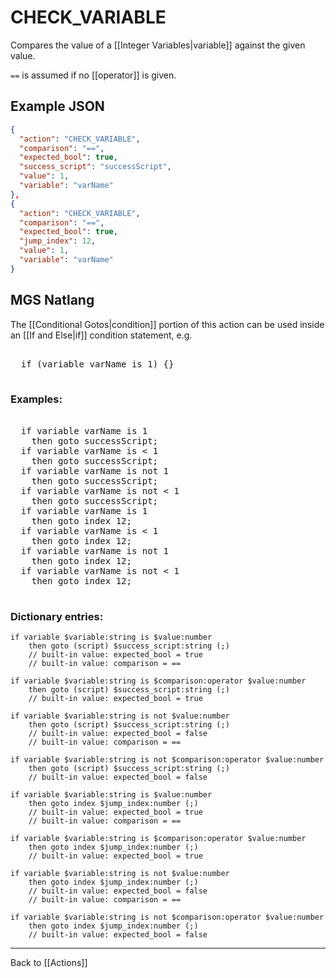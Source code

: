 # CHECK_VARIABLE

Compares the value of a [[Integer Variables|variable]] against the given value.

`==` is assumed if no [[operator]] is given.

## Example JSON

```json
{
  "action": "CHECK_VARIABLE",
  "comparison": "==",
  "expected_bool": true,
  "success_script": "successScript",
  "value": 1,
  "variable": "varName"
},
{
  "action": "CHECK_VARIABLE",
  "comparison": "==",
  "expected_bool": true,
  "jump_index": 12,
  "value": 1,
  "variable": "varName"
}
```

## MGS Natlang

The [[Conditional Gotos|condition]] portion of this action can be used inside an [[If and Else|if]] condition statement, e.g.

<pre class="HyperMD-codeblock mgs">

  <span class="control">if</span> <span class="bracket">(</span><span class="sigil">variable</span> <span class="string">varName</span> <span class="operator">is</span> <span class="number">1</span><span class="bracket">)</span> <span class="bracket">{</span><span class="bracket">}</span>

</pre>

### Examples:

<pre class="HyperMD-codeblock mgs">

  <span class="control">if</span> <span class="sigil">variable</span> <span class="string">varName</span> <span class="operator">is</span> <span class="number">1</span>
    <span class="control">then</span> <span class="control">goto</span> <span class="script">successScript</span><span class="terminator">;</span>
  <span class="control">if</span> <span class="sigil">variable</span> <span class="string">varName</span> <span class="operator">is</span> <span class="operator"><</span> <span class="number">1</span>
    <span class="control">then</span> <span class="control">goto</span> <span class="script">successScript</span><span class="terminator">;</span>
  <span class="control">if</span> <span class="sigil">variable</span> <span class="string">varName</span> <span class="operator">is</span> <span class="operator">not</span> <span class="number">1</span>
    <span class="control">then</span> <span class="control">goto</span> <span class="script">successScript</span><span class="terminator">;</span>
  <span class="control">if</span> <span class="sigil">variable</span> <span class="string">varName</span> <span class="operator">is</span> <span class="operator">not</span> <span class="operator"><</span> <span class="number">1</span>
    <span class="control">then</span> <span class="control">goto</span> <span class="script">successScript</span><span class="terminator">;</span>
  <span class="control">if</span> <span class="sigil">variable</span> <span class="string">varName</span> <span class="operator">is</span> <span class="number">1</span>
    <span class="control">then</span> <span class="control">goto</span> <span class="sigil">index</span> <span class="number">12</span><span class="terminator">;</span>
  <span class="control">if</span> <span class="sigil">variable</span> <span class="string">varName</span> <span class="operator">is</span> <span class="operator"><</span> <span class="number">1</span>
    <span class="control">then</span> <span class="control">goto</span> <span class="sigil">index</span> <span class="number">12</span><span class="terminator">;</span>
  <span class="control">if</span> <span class="sigil">variable</span> <span class="string">varName</span> <span class="operator">is</span> <span class="operator">not</span> <span class="number">1</span>
    <span class="control">then</span> <span class="control">goto</span> <span class="sigil">index</span> <span class="number">12</span><span class="terminator">;</span>
  <span class="control">if</span> <span class="sigil">variable</span> <span class="string">varName</span> <span class="operator">is</span> <span class="operator">not</span> <span class="operator"><</span> <span class="number">1</span>
    <span class="control">then</span> <span class="control">goto</span> <span class="sigil">index</span> <span class="number">12</span><span class="terminator">;</span>

</pre>

### Dictionary entries:

```
if variable $variable:string is $value:number
    then goto (script) $success_script:string (;)
	// built-in value: expected_bool = true
	// built-in value: comparison = ==

if variable $variable:string is $comparison:operator $value:number
    then goto (script) $success_script:string (;)
	// built-in value: expected_bool = true

if variable $variable:string is not $value:number
    then goto (script) $success_script:string (;)
	// built-in value: expected_bool = false
	// built-in value: comparison = ==

if variable $variable:string is not $comparison:operator $value:number
    then goto (script) $success_script:string (;)
	// built-in value: expected_bool = false

if variable $variable:string is $value:number
    then goto index $jump_index:number (;)
	// built-in value: expected_bool = true
	// built-in value: comparison = ==

if variable $variable:string is $comparison:operator $value:number
    then goto index $jump_index:number (;)
	// built-in value: expected_bool = true

if variable $variable:string is not $value:number
    then goto index $jump_index:number (;)
	// built-in value: expected_bool = false
	// built-in value: comparison = ==

if variable $variable:string is not $comparison:operator $value:number
    then goto index $jump_index:number (;)
	// built-in value: expected_bool = false
```

---

Back to [[Actions]]
